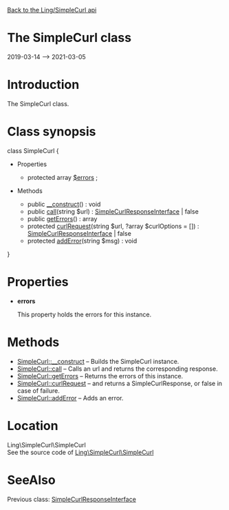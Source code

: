 [Back to the Ling/SimpleCurl api](https://github.com/lingtalfi/SimpleCurl/blob/master/doc/api/Ling/SimpleCurl.md)



The SimpleCurl class
================
2019-03-14 --> 2021-03-05






Introduction
============

The SimpleCurl class.



Class synopsis
==============


class <span class="pl-k">SimpleCurl</span>  {

- Properties
    - protected array [$errors](#property-errors) ;

- Methods
    - public [__construct](https://github.com/lingtalfi/SimpleCurl/blob/master/doc/api/Ling/SimpleCurl/SimpleCurl/__construct.md)() : void
    - public [call](https://github.com/lingtalfi/SimpleCurl/blob/master/doc/api/Ling/SimpleCurl/SimpleCurl/call.md)(string $url) : [SimpleCurlResponseInterface](https://github.com/lingtalfi/SimpleCurl/blob/master/doc/api/Ling/SimpleCurl/Response/SimpleCurlResponseInterface.md) | false
    - public [getErrors](https://github.com/lingtalfi/SimpleCurl/blob/master/doc/api/Ling/SimpleCurl/SimpleCurl/getErrors.md)() : array
    - protected [curlRequest](https://github.com/lingtalfi/SimpleCurl/blob/master/doc/api/Ling/SimpleCurl/SimpleCurl/curlRequest.md)(string $url, ?array $curlOptions = []) : [SimpleCurlResponseInterface](https://github.com/lingtalfi/SimpleCurl/blob/master/doc/api/Ling/SimpleCurl/Response/SimpleCurlResponseInterface.md) | false
    - protected [addError](https://github.com/lingtalfi/SimpleCurl/blob/master/doc/api/Ling/SimpleCurl/SimpleCurl/addError.md)(string $msg) : void

}




Properties
=============

- <span id="property-errors"><b>errors</b></span>

    This property holds the errors for this instance.
    
    



Methods
==============

- [SimpleCurl::__construct](https://github.com/lingtalfi/SimpleCurl/blob/master/doc/api/Ling/SimpleCurl/SimpleCurl/__construct.md) &ndash; Builds the SimpleCurl instance.
- [SimpleCurl::call](https://github.com/lingtalfi/SimpleCurl/blob/master/doc/api/Ling/SimpleCurl/SimpleCurl/call.md) &ndash; Calls an url and returns the corresponding response.
- [SimpleCurl::getErrors](https://github.com/lingtalfi/SimpleCurl/blob/master/doc/api/Ling/SimpleCurl/SimpleCurl/getErrors.md) &ndash; Returns the errors of this instance.
- [SimpleCurl::curlRequest](https://github.com/lingtalfi/SimpleCurl/blob/master/doc/api/Ling/SimpleCurl/SimpleCurl/curlRequest.md) &ndash; and returns a SimpleCurlResponse, or false in case of failure.
- [SimpleCurl::addError](https://github.com/lingtalfi/SimpleCurl/blob/master/doc/api/Ling/SimpleCurl/SimpleCurl/addError.md) &ndash; Adds an error.





Location
=============
Ling\SimpleCurl\SimpleCurl<br>
See the source code of [Ling\SimpleCurl\SimpleCurl](https://github.com/lingtalfi/SimpleCurl/blob/master/SimpleCurl.php)



SeeAlso
==============
Previous class: [SimpleCurlResponseInterface](https://github.com/lingtalfi/SimpleCurl/blob/master/doc/api/Ling/SimpleCurl/Response/SimpleCurlResponseInterface.md)<br>
